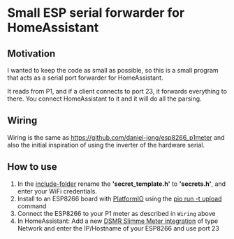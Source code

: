# Small ESP serial forwarder for HomeAssistant

## Motivation
I wanted to keep the code as small as possible, so this is a small program that
acts as a serial port forwarder for HomeAssistant.

It reads from P1, and if a client connects to port 23, it forwards everything to
there. You connect HomeAssistant to it and it will do all the parsing.

## Wiring
Wiring is the same as https://github.com/daniel-jong/esp8266_p1meter and also the initial inspiration of using the inverter of the hardware serial.

## How to use
1. In the [include-folder](./include) rename the **'secret_template.h'** to **'secrets.h'**, and enter your WiFi credentials.
2. Install to an ESP8266 board with [PlatformIO](https://platformio.org) using the [pio run -t upload](https://docs.platformio.org/en/latest/core/userguide/cmd_run.html) command
3. Connect the ESP8266 to your P1 meter as described in `Wiring` above
4. In HomeAssistant: Add a new [DSMR Slimme Meter integration](https://www.home-assistant.io/integrations/dsmr/) of type Network and enter the IP/Hostname of your ESP8266 and use port 23

